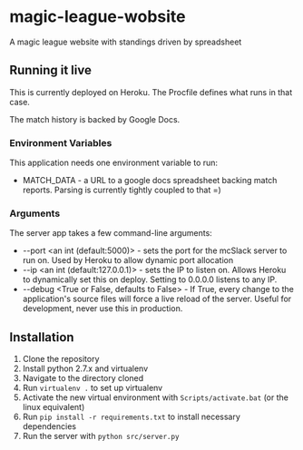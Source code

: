 # magic-league-wobsite
A magic league website with standings driven by spreadsheet

## Running it live

This is currently deployed on Heroku. The Procfile defines what runs in that case.

The match history is backed by Google Docs.

### Environment Variables

This application needs one environment variable to run:

* MATCH_DATA - a URL to a google docs spreadsheet backing match reports. Parsing is currently tightly coupled to that =)

### Arguments

The server app takes a few command-line arguments:

* --port <an int (default:5000)> - sets the port for the mcSlack server to run on. Used by Heroku to allow dynamic port allocation
* --ip <an int (default:127.0.0.1)> - sets the IP to listen on. Allows Heroku to dynamically set this on deploy. Setting to 0.0.0.0 listens to any IP.
* --debug <True or False, defaults to False> - If True, every change to the application's source files will force a live reload of the server. Useful for development, never use this in production.

## Installation

1. Clone the repository
2. Install python 2.7.x and virtualenv
3. Navigate to the directory cloned
4. Run `virtualenv .` to set up virtualenv
5. Activate the new virtual environment with `Scripts/activate.bat` (or the linux equivalent)
6. Run `pip install -r requirements.txt` to install necessary dependencies
7. Run the server with `python src/server.py`
